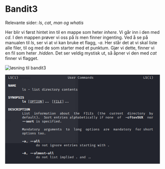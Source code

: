 # Bandit3

Relevante sider: _ls_, _cat_, _man og whatis_

Her blir vi først hintet inn til en mappe som heter _inhere_. Vi går inn i den med _cd_. I den mappen prøver vi oss på _ls_ men finner ingenting. Ved å se på manualen til _ls_, ser vi at vi kan bruke et flagg, _-a_. Her står det at vi skal liste alle filer, til og med de som starter med et punktum. Gjør vi dette, finner vi en fil som heter _.hidden_. Det ser veldig mystisk ut, så åpner vi den med _cat_ finner vi flagget. 

![løsning til bandit3](../../../bilder/løsning_bandit3.PNG)

![man ls](../../../bilder/man_ls.PNG)